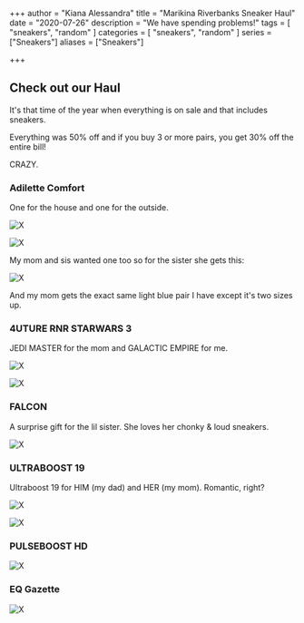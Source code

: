 +++
author = "Kiana Alessandra"
title = "Marikina Riverbanks Sneaker Haul"
date = "2020-07-26"
description = "We have spending problems!"
tags = [
    "sneakers",
    "random"
]
categories = [
    "sneakers",
    "random"
]
series = ["Sneakers"]
aliases = ["Sneakers"]

+++

## Check out our Haul

It's that time of the year when everything is on sale and that includes sneakers. 

Everything was 50% off and if you buy 3 or more pairs, you get 30% off the entire bill!

CRAZY. 

### Adilette Comfort 

One for the house and one for the outside.

![X](/sneakers/Adilette1.jpg)

![X](/sneakers/Adilette2.jpg)

My mom and sis wanted one too so for the sister she gets this:

![X](/sneakers/Adilette3.jpg)

And my mom gets the exact same light blue pair I have except it's two sizes up.

### 4UTURE RNR STARWARS 3

JEDI MASTER for the mom and GALACTIC EMPIRE for me.

![X](/sneakers/4UTURE_RNR_3.jpg)

![X](/sneakers/4UTURE_RNR_3_2.jpg)

### FALCON

A surprise gift for the lil sister. She loves her chonky & loud sneakers.

![X](/sneakers/Falcon.jpg)

### ULTRABOOST 19

Ultraboost 19 for HIM (my dad) and HER (my mom). Romantic, right?

![X](/sneakers/UB19DAD.jpg)

![X](/sneakers/UB19MOM.jpg)

### PULSEBOOST HD

![X](/sneakers/PulseboostHD.jpg)

### EQ Gazette

![X](/sneakers/EQGazette.jpg)